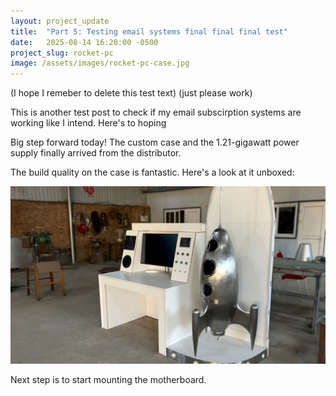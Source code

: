 ```yaml
---
layout: project_update
title:  "Part 5: Testing email systems final final final test"
date:   2025-08-14 16:20:00 -0500
project_slug: rocket-pc
image: /assets/images/rocket-pc-case.jpg
---
```


(I hope I remeber to delete this test text) (just please work)

This is another test post to check if my email subscirption systems are working like I intend. Here's to hoping

Big step forward today! The custom case and the 1.21-gigawatt power supply finally arrived from the distributor.

The build quality on the case is fantastic. Here's a look at it unboxed:

![Photo of the new computer case](/assets/images/rocket-pc-case.jpg)

Next step is to start mounting the motherboard.